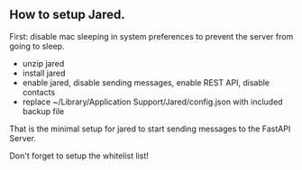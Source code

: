 ## How to setup Jared.

First: disable mac sleeping in system preferences to prevent the server from
going to sleep.

- unzip jared
- install jared
- enable jared, disable sending messages, enable REST API, disable contacts
- replace ~/Library/Application Support/Jared/config.json with included backup file

That is the minimal setup for jared to start sending messages to the FastAPI Server.

Don't forget to setup the whitelist list!